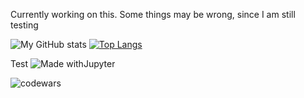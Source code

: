 Currently working on this. Some things may be wrong, since I am still testing

![My GitHub stats](https://github-readme-stats.vercel.app/api?username=gXLg&theme=dark&show_icons=true)
[![Top Langs](https://github-readme-stats.vercel.app/api/top-langs/?username=gXLg&theme=dark&layout=compact)](https://github.com/anuraghazra/github-readme-stats)

Test
![Made withJupyter](https://img.shields.io/badge/Jupyter-red?style=for-the-badge&logo=Python)

![codewars](https://www.codewars.com/users/Kemuri/badges/large)

<!--
**gXLg/gXLg** is a ✨ _special_ ✨ repository because its `README.md` (this file) appears on your GitHub profile.

Here are some ideas to get you started:

- 🔭 I’m currently working on ...
- 🌱 I’m currently learning ...
- 👯 I’m looking to collaborate on ...
- 🤔 I’m looking for help with ...
- 💬 Ask me about ...
- 📫 How to reach me: ...
- 😄 Pronouns: ...
- ⚡ Fun fact: ...
-->
